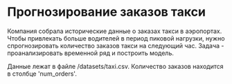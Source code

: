 # Прогнозирование заказов такси

Компания собрала исторические данные о заказах такси в аэропортах. Чтобы привлекать больше водителей в период пиковой нагрузки, нужно спрогнозировать количество заказов такси на следующий час.
Задача - проанализировать временной ряд и построить модель.

Данные лежат в файле /datasets/taxi.csv.
Количество заказов находится в столбце 'num_orders'.
